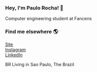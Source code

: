 ### Hey, I'm Paulo Rocha! 👋
 
Computer engineering student  at Fancens <br>

### Find me elsewhere 🌎

[Site](https://lucasmontano.com) <br>
[Instagram](https://www.instagram.com/_paulo_rocha/) <br>
[LinkedIn](https://www.linkedin.com/in/pauloroch/) <br>

BR Living in Sao Paulo, The Brazil <br>
